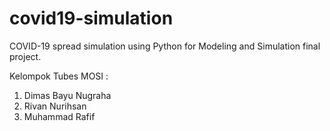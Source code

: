 # covid19-simulation
COVID-19 spread simulation using Python for Modeling and Simulation final project.

Kelompok Tubes MOSI :
1. Dimas Bayu Nugraha
2. Rivan Nurihsan
3. Muhammad Rafif
